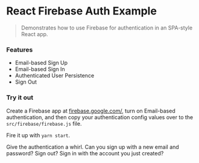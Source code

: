 # React Firebase Auth Example

> Demonstrates how to use Firebase for authentication in an SPA-style React
> app.

### Features

- Email-based Sign Up
- Email-based Sign In
- Authenticated User Persistence
- Sign Out

### Try it out

Create a Firebase app at
[firebase.google.com/](https://firebase.google.com/), turn on Email-based
authentication, and then copy your authentication config values over to the
`src/firebase/firebase.js` file.

Fire it up with `yarn start`.

Give the authentication a whirl. Can you sign up with a new email and
password? Sign out? Sign in with the account you just created?

